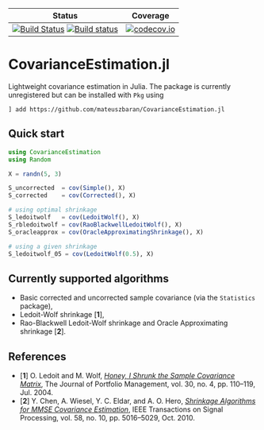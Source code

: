 | Status | Coverage |
| :----: | :----: |
| [![Build Status](https://travis-ci.com/mateuszbaran/CovarianceEstimation.jl.svg?branch=master)](https://travis-ci.com/mateuszbaran/CovarianceEstimation.jl) [![Build status](https://ci.appveyor.com/api/projects/status/7riq3mtk8wy6k3yl?svg=true)](https://ci.appveyor.com/project/mateuszbaran/covarianceestimation-jl) | [ ![codecov.io](http://codecov.io/github/mateuszbaran/CovarianceEstimation.jl/coverage.svg?branch=master)](http://codecov.io/github/mateuszbaran/CovarianceEstimation.jl?branch=master) |

# CovarianceEstimation.jl
Lightweight covariance estimation in Julia.
The package is currently unregistered but can be installed with `Pkg` using

```julia-repl
] add https://github.com/mateuszbaran/CovarianceEstimation.jl
```

## Quick start

```julia
using CovarianceEstimation
using Random

X = randn(5, 3)

S_uncorrected  = cov(Simple(), X)
S_corrected    = cov(Corrected(), X)

# using optimal shrinkage
S_ledoitwolf   = cov(LedoitWolf(), X)
S_rbledoitwolf = cov(RaoBlackwellLedoitWolf(), X)
S_oracleapprox = cov(OracleApproximatingShrinkage(), X)

# using a given shrinkage
S_ledoitwolf_05 = cov(LedoitWolf(0.5), X)
```

## Currently supported algorithms

* Basic corrected and uncorrected sample covariance (via the `Statistics` package),
* Ledoit-Wolf shrinkage [**1**],
* Rao-Blackwell Ledoit-Wolf shrinkage and Oracle Approximating shrinkage [**2**].

## References

* [**1**] O. Ledoit and M. Wolf, *[Honey, I Shrunk the Sample Covariance Matrix](http://www.ledoit.net/honey.pdf)*, The Journal of Portfolio Management, vol. 30, no. 4, pp. 110–119, Jul. 2004.
* [**2**] Y. Chen, A. Wiesel, Y. C. Eldar, and A. O. Hero, *[Shrinkage Algorithms for MMSE Covariance Estimation](https://arxiv.org/pdf/0907.4698.pdf)*, IEEE Transactions on Signal Processing, vol. 58, no. 10, pp. 5016–5029, Oct. 2010.

